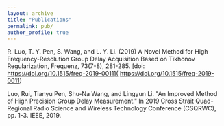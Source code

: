 ```yaml
---
layout: archive
title: "Publications"
permalink: pub/
author_profile: true
---
```


R. Luo, T. Y. Pen, S. Wang, and L. Y. Li. (2019) A Novel Method for High Frequency-Resolution Group Delay Acquisition Based on Tikhonov Regularization, Frequenz, 73(7-8), 281-285. [doi: https://doi.org/10.1515/freq-2019-0011]( https://doi.org/10.1515/freq-2019-0011)

Luo, Rui, Tianyu Pen, Shu-Na Wang, and Lingyun Li. "An Improved Method of High Precision Group Delay Measurement." In 2019 Cross Strait Quad-Regional Radio Science and Wireless Technology Conference (CSQRWC), pp. 1-3. IEEE, 2019.
